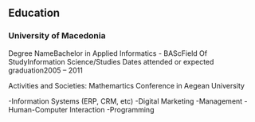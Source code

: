 ## Education 

### University of Macedonia
Degree NameBachelor in Applied Informatics - BAScField Of StudyInformation Science/Studies
Dates attended or expected graduation2005 – 2011

Activities and Societies: Mathemartics Conference in Aegean University

-Information Systems (ERP, CRM, etc)
-Digital Marketing
-Management
-Human-Computer Interaction
-Programming
